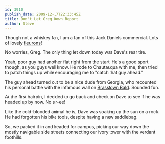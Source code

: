 ```yaml
---
id: 3910
publish_date: 2009-12-17T22:33:45Z
title: Don't Let Greg Down Report
author: Steve
---
```

  
Though not a whiskey fan, I am a fan of this Jack Daniels commercial. Lots of lovely [fleurons](http://new.myfonts.com/tags/fleuron/)!

No worries, Greg. The only thing let down today was Dave's rear tire.

Yeah, poor guy had another flat right from the start. He's a good sport though, as you guys well know. He rode to Chautauqua with me, then tried to patch things up while encouraging me to "catch that guy ahead."

The guy ahead turned out to be a nice dude from Georgia, who recounted his personal battle with the infamous wall on [Brasstown Bald](http://www.pezcyclingnews.com/?pg=fullstory&id=3969). Sounded fun.

At the first hairpin, I decided to go back and check on Dave to see if he was headed up by now. No sir-ee!

Like the cold-blooded animal he is, Dave was soaking up the sun on a rock. He had forgotten his bike tools, despite having a new saddlebag.

So, we packed it in and headed for campus, picking our way down the mostly navigable side streets connecting our ivory tower with the verdant foothills.